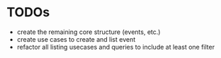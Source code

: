 # TODOs
 - create the remaining core structure (events, etc.)
 - create use cases to create and list event
 - refactor all listing usecases and queries to include at least one filter